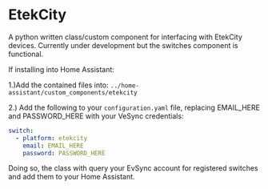 # EtekCity

A python written class/custom component for interfacing with EtekCity devices. Currently under development but the switches component is functional.

If installing into Home Assistant:

1.)Add the contained files into: `../home-assistant/custom_components/etekcity`
   
2.) Add the following to your `configuration.yaml` file, replacing EMAIL_HERE and PASSWORD_HERE with your VeSync credentials:

```yaml
switch:
  - platform: etekcity
    email: EMAIL_HERE
    password: PASSWORD_HERE
```

Doing so, the class with query your EvSync account for registered switches and add them to your Home Assistant.
